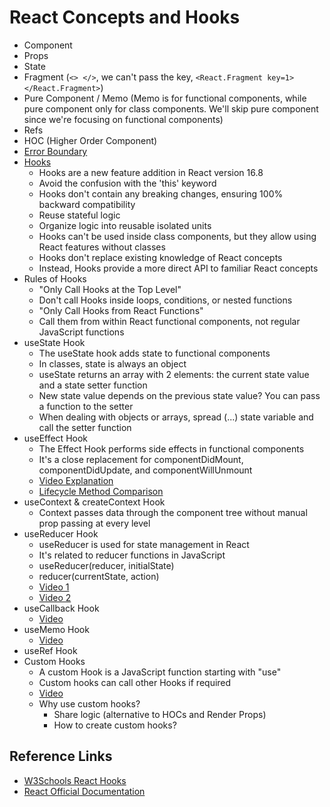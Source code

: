 # React Concepts and Hooks

- Component
- Props
- State
- Fragment (`<> </>`, we can't pass the key, `<React.Fragment key=1> </React.Fragment>`)
- Pure Component / Memo (Memo is for functional components, while pure component only for class components. We'll skip pure component since we're focusing on functional components)
- Refs
- HOC (Higher Order Component)
- [Error Boundary](https://youtu.be/DNYXgtZBRPE?si=RGyCfNZ4Gfcdd8Aj)
- [Hooks](https://youtu.be/cF2lQ_gZeA8)
  - Hooks are a new feature addition in React version 16.8
  - Avoid the confusion with the 'this' keyword
  - Hooks don't contain any breaking changes, ensuring 100% backward compatibility
  - Reuse stateful logic
  - Organize logic into reusable isolated units
  - Hooks can't be used inside class components, but they allow using React features without classes
  - Hooks don't replace existing knowledge of React concepts
  - Instead, Hooks provide a more direct API to familiar React concepts
- Rules of Hooks
  - "Only Call Hooks at the Top Level"
  - Don't call Hooks inside loops, conditions, or nested functions
  - "Only Call Hooks from React Functions"
  - Call them from within React functional components, not regular JavaScript functions
- useState Hook
  - The useState hook adds state to functional components
  - In classes, state is always an object
  - useState returns an array with 2 elements: the current state value and a state setter function
  - New state value depends on the previous state value? You can pass a function to the setter
  - When dealing with objects or arrays, spread (...) state variable and call the setter function
- useEffect Hook
  - The Effect Hook performs side effects in functional components
  - It's a close replacement for componentDidMount, componentDidUpdate, and componentWillUnmount
  - [Video Explanation](https://youtu.be/nAuWOnFMlOw)
  - [Lifecycle Method Comparison](https://youtu.be/8DYlzVUTC7s)
- useContext & createContext Hook
  - Context passes data through the component tree without manual prop passing at every level
- useReducer Hook
  - useReducer is used for state management in React
  - It's related to reducer functions in JavaScript
  - useReducer(reducer, initialState)
  - reducer(currentState, action)
  - [Video 1](https://youtu.be/BCD2irXaVoE)
  - [Video 2](https://youtu.be/snzS7-73SEQ)
- useCallback Hook
  - [Video](https://youtu.be/IL82CzlaCys)
- useMemo Hook
  - [Video](https://youtu.be/qySZIzZvZOY)
- useRef Hook
- Custom Hooks
  - A custom Hook is a JavaScript function starting with "use"
  - Custom hooks can call other Hooks if required
  - [Video](https://youtu.be/4yp6T-hF5ZY)
  - Why use custom hooks?
    - Share logic (alternative to HOCs and Render Props)
    - How to create custom hooks?

## Reference Links
- [W3Schools React Hooks](https://www.w3schools.com/react/react_hooks.asp)
- [React Official Documentation](https://react.dev/reference/react)
